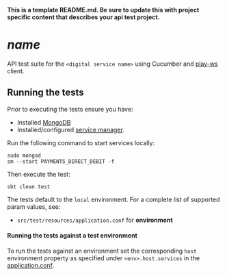 **This is a template README.md.  Be sure to update this with project specific content that describes your api test project.**

# $name$
API test suite for the `<digital service name>` using Cucumber and [play-ws](https://github.com/playframework/play-ws) client.  

## Running the tests

Prior to executing the tests ensure you have:
 - Installed [MongoDB](https://docs.mongodb.com/manual/installation/) 
 - Installed/configured [service manager](https://github.com/hmrc/service-manager).  

Run the following command to start services locally:

    sudo mongod
    sm --start PAYMENTS_DIRECT_DEBIT -f

Then execute the test:
    
    sbt clean test

The tests default to the `local` environment.  For a complete list of supported param values, see:
 - `src/test/resources/application.conf` for **environment** 
 
#### Running the tests against a test environment

To run the tests against an environment set the corresponding `host` environment property as specified under
 `<env>.host.services` in the [application.conf](/src/test/resources/application.conf). 